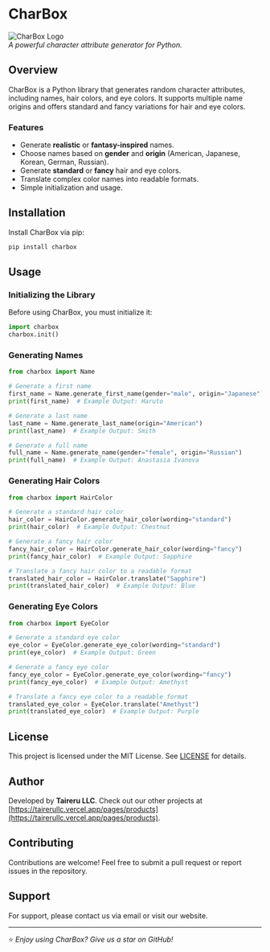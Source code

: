 # CharBox

![CharBox Logo](https://tairerullc.vercel.app/images/logo.png)  
*A powerful character attribute generator for Python.*

## Overview
CharBox is a Python library that generates random character attributes, including names, hair colors, and eye colors. It supports multiple name origins and offers standard and fancy variations for hair and eye colors.

### Features
- Generate **realistic** or **fantasy-inspired** names.
- Choose names based on **gender** and **origin** (American, Japanese, Korean, German, Russian).
- Generate **standard** or **fancy** hair and eye colors.
- Translate complex color names into readable formats.
- Simple initialization and usage.

## Installation
Install CharBox via pip:

```sh
pip install charbox
```

## Usage
### Initializing the Library
Before using CharBox, you must initialize it:

```python
import charbox
charbox.init()
```

### Generating Names
```python
from charbox import Name

# Generate a first name
first_name = Name.generate_first_name(gender="male", origin="Japanese")
print(first_name)  # Example Output: Haruto

# Generate a last name
last_name = Name.generate_last_name(origin="American")
print(last_name)  # Example Output: Smith

# Generate a full name
full_name = Name.generate_name(gender="female", origin="Russian")
print(full_name)  # Example Output: Anastasia Ivanova
```

### Generating Hair Colors
```python
from charbox import HairColor

# Generate a standard hair color
hair_color = HairColor.generate_hair_color(wording="standard")
print(hair_color)  # Example Output: Chestnut

# Generate a fancy hair color
fancy_hair_color = HairColor.generate_hair_color(wording="fancy")
print(fancy_hair_color)  # Example Output: Sapphire

# Translate a fancy hair color to a readable format
translated_hair_color = HairColor.translate("Sapphire")
print(translated_hair_color)  # Example Output: Blue
```

### Generating Eye Colors
```python
from charbox import EyeColor

# Generate a standard eye color
eye_color = EyeColor.generate_eye_color(wording="standard")
print(eye_color)  # Example Output: Green

# Generate a fancy eye color
fancy_eye_color = EyeColor.generate_eye_color(wording="fancy")
print(fancy_eye_color)  # Example Output: Amethyst

# Translate a fancy eye color to a readable format
translated_eye_color = EyeColor.translate("Amethyst")
print(translated_eye_color)  # Example Output: Purple
```

## License
This project is licensed under the MIT License. See [LICENSE](LICENSE) for details.

## Author
Developed by **Taireru LLC**. Check out our other projects at [https://tairerullc.vercel.app/pages/products](https://tairerullc.vercel.app/pages/products).

## Contributing
Contributions are welcome! Feel free to submit a pull request or report issues in the repository.

## Support
For support, please contact us via email or visit our website.

---

⭐ *Enjoy using CharBox? Give us a star on GitHub!*